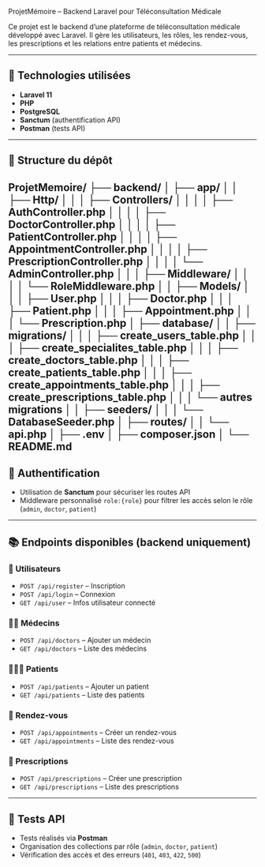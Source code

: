  ProjetMémoire – Backend Laravel pour Téléconsultation Médicale

Ce projet est le backend d’une plateforme de téléconsultation médicale développé avec Laravel. Il gère les utilisateurs, les rôles, les rendez-vous, les prescriptions et les relations entre patients et médecins.

---

## 🚀 Technologies utilisées

- **Laravel 11**
- **PHP**
- **PostgreSQL**
- **Sanctum** (authentification API)
- **Postman** (tests API)

---

## 📁 Structure du dépôt


ProjetMemoire/ ├── backend/ │ ├── app/ │ │ ├── Http/ │ │ │ ├── Controllers/ │ │ │ │ ├── AuthController.php │ │ │ │ ├── DoctorController.php │ │ │ │ ├── PatientController.php │ │ │ │ ├── AppointmentController.php │ │ │ │ ├── PrescriptionController.php │ │ │ │ └── AdminController.php │ │ │ ├── Middleware/ │ │ │ │ └── RoleMiddleware.php │ │ ├── Models/ │ │ │ ├── User.php │ │ │ ├── Doctor.php │ │ │ ├── Patient.php │ │ │ ├── Appointment.php │ │ │ └── Prescription.php │ ├── database/ │ │ ├── migrations/ │ │ │ ├── create_users_table.php │ │ │ ├── create_specialites_table.php │ │ │ ├── create_doctors_table.php │ │ │ ├── create_patients_table.php │ │ │ ├── create_appointments_table.php │ │ │ ├── create_prescriptions_table.php │ │ │ └── autres migrations │ │ ├── seeders/ │ │ │ └── DatabaseSeeder.php │ ├── routes/ │ │ └── api.php │ ├── .env │ ├── composer.json │ └── README.md 
---

## 🔐 Authentification

- Utilisation de **Sanctum** pour sécuriser les routes API
- Middleware personnalisé `role:{role}` pour filtrer les accès selon le rôle (`admin`, `doctor`, `patient`)

---

## 📚 Endpoints disponibles (backend uniquement)

### 👤 Utilisateurs

- `POST /api/register` – Inscription
- `POST /api/login` – Connexion
- `GET /api/user` – Infos utilisateur connecté

### 🧑‍⚕️ Médecins

- `POST /api/doctors` – Ajouter un médecin
- `GET /api/doctors` – Liste des médecins

### 🧑‍🤝‍🧑 Patients

- `POST /api/patients` – Ajouter un patient
- `GET /api/patients` – Liste des patients

### 📅 Rendez-vous

- `POST /api/appointments` – Créer un rendez-vous
- `GET /api/appointments` – Liste des rendez-vous

### 💊 Prescriptions

- `POST /api/prescriptions` – Créer une prescription
- `GET /api/prescriptions` – Liste des prescriptions

---

## 🧪 Tests API

- Tests réalisés via **Postman**
- Organisation des collections par rôle (`admin`, `doctor`, `patient`)
- Vérification des accès et des erreurs (`401`, `403`, `422`, `500`)
